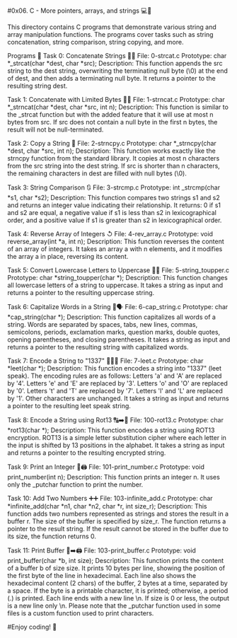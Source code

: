 #0x06. C - More pointers, arrays, and strings 💻🚀



This directory contains C programs that demonstrate various string and array manipulation functions. The programs cover tasks such as string concatenation, string comparison, string copying, and more.

Programs 📜
Task 0: Concatenate Strings 🧬🧬
File:  0-strcat.c
Prototype: char *_strcat(char *dest, char *src);
Description: This function appends the src string to the dest string, overwriting the terminating null byte (\0) at the end of dest, and then adds a terminating null byte. It returns a pointer to the resulting string dest.


Task 1: Concatenate with Limited Bytes 🧬🧬
File: 1-strncat.c
Prototype: char *_strncat(char *dest, char *src, int n);
Description: This function is similar to the _strcat function but with the added feature that it will use at most n bytes from src. If src does not contain a null byte in the first n bytes, the result will not be null-terminated.


Task 2: Copy a String 📝
File: 2-strncpy.c
Prototype: char *_strncpy(char *dest, char *src, int n);
Description: This function works exactly like the strncpy function from the standard library. It copies at most n characters from the src string into the dest string. If src is shorter than n characters, the remaining characters in dest are filled with null bytes (\0).


Task 3: String Comparison 🔃
File: 3-strcmp.c
Prototype: int _strcmp(char *s1, char *s2);
Description: This function compares two strings s1 and s2 and returns an integer value indicating their relationship. It returns:
0 if s1 and s2 are equal,
a negative value if s1 is less than s2 in lexicographical order, and
a positive value if s1 is greater than s2 in lexicographical order.


Task 4: Reverse Array of Integers ↺
File: 4-rev_array.c
Prototype: void reverse_array(int *a, int n);
Description: This function reverses the content of an array of integers. It takes an array a with n elements, and it modifies the array a in place, reversing its content.


Task 5: Convert Lowercase Letters to Uppercase 🌟🔠
File: 5-string_toupper.c
Prototype: char *string_toupper(char *);
Description: This function changes all lowercase letters of a string to uppercase. It takes a string as input and returns a pointer to the resulting uppercase string.


Task 6: Capitalize Words in a String 🎩🗣️
File: 6-cap_string.c
Prototype: char *cap_string(char *);
Description: This function capitalizes all words of a string. Words are separated by spaces, tabs, new lines, commas, semicolons, periods, exclamation marks, question marks, double quotes, opening parentheses, and closing parentheses. It takes a string as input and returns a pointer to the resulting string with capitalized words.


Task 7: Encode a String to "1337" 🔢🔢🔢
File: 7-leet.c
Prototype: char *leet(char *);
Description: This function encodes a string into "1337" (leet speak). The encoding rules are as follows:
Letters 'a' and 'A' are replaced by '4'.
Letters 'e' and 'E' are replaced by '3'.
Letters 'o' and 'O' are replaced by '0'.
Letters 't' and 'T' are replaced by '7'.
Letters 'l' and 'L' are replaced by '1'.
Other characters are unchanged. It takes a string as input and returns a pointer to the resulting leet speak string.


Task 8: Encode a String using Rot13 🔠➡️🔡
File: 100-rot13.c
Prototype: char *rot13(char *);
Description: This function encodes a string using ROT13 encryption. ROT13 is a simple letter substitution cipher where each letter in the input is shifted by 13 positions in the alphabet. It takes a string as input and returns a pointer to the resulting encrypted string.


Task 9: Print an Integer 🔢🖨️
File: 101-print_number.c
Prototype: void print_number(int n);
Description: This function prints an integer n. It uses only the _putchar function to print the number.


Task 10: Add Two Numbers ➕➕
File: 103-infinite_add.c
Prototype: char *infinite_add(char *n1, char *n2, char *r, int size_r);
Description: This function adds two numbers represented as strings and stores the result in a buffer r. The size of the buffer is specified by size_r. The function returns a pointer to the result string. If the result cannot be stored in the buffer due to its size, the function returns 0.


Task 11: Print Buffer 📜➡️🖨️
File: 103-print_buffer.c
Prototype: void print_buffer(char *b, int size);
Description: This function prints the content of a buffer b of size size. It prints 10 bytes per line, showing the position of the first byte of the line in hexadecimal. Each line also shows the hexadecimal content (2 chars) of the buffer, 2 bytes at a time, separated by a space. If the byte is a printable character, it is printed; otherwise, a period (.) is printed. Each line ends with a new line \n. If size is 0 or less, the output is a new line only \n.
Please note that the _putchar function used in some files is a custom function used to print characters.


#Enjoy coding! 🚀

